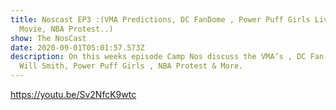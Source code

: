 ```yaml
---
title: Noscast EP3 :(VMA Predictions, DC FanDome , Power Puff Girls Live Action
  Movie, NBA Protest..)
show: The NosCast
date: 2020-09-01T05:01:57.573Z
description: On this weeks episode Camp Nos discuss the VMA’s , DC Fan-dome ,
  Will Smith, Power Puff Girls , NBA Protest & More.
---
```

https://youtu.be/Sv2NfcK9wtc